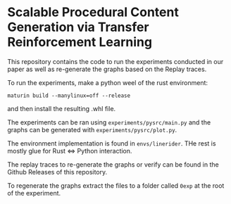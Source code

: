 # Scalable Procedural Content Generation via Transfer Reinforcement Learning

This repository contains the code to run the experiments conducted in our paper as well as re-generate the graphs based on the Replay traces.

To run the experiments, make a python weel of the rust environment:
```
maturin build --manylinux=off --release
```
and then install the resulting .whl file.


The experiments can be ran using `experiments/pysrc/main.py` and the graphs can be generated with `experiments/pysrc/plot.py`.

The environment implementation is found in `envs/linerider`. THe rest is mostly glue for Rust <=> Python interaction.

The replay traces to re-generate the graphs or verify can be found in the Github Releases of this repository.

To regenerate the graphs extract the files to a folder called `0exp` at the root of the experiment.